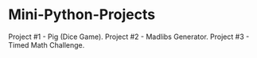 # Mini-Python-Projects
Project #1 - Pig (Dice Game).
Project #2 - Madlibs Generator.
Project #3 - Timed Math Challenge. 
